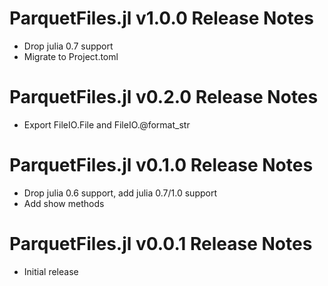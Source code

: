 # ParquetFiles.jl v1.0.0 Release Notes
* Drop julia 0.7 support
* Migrate to Project.toml

# ParquetFiles.jl v0.2.0 Release Notes
* Export FileIO.File and FileIO.@format_str

# ParquetFiles.jl v0.1.0 Release Notes
* Drop julia 0.6 support, add julia 0.7/1.0 support
* Add show methods

# ParquetFiles.jl v0.0.1 Release Notes
* Initial release
